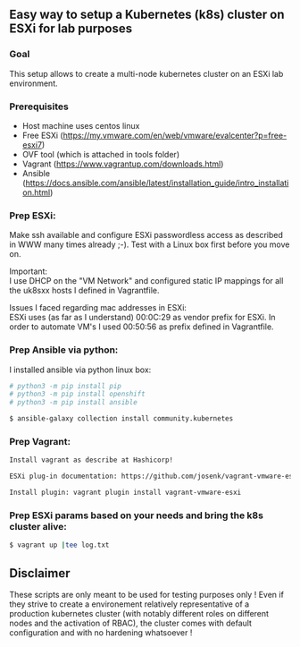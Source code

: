 ## Easy way to setup a Kubernetes (k8s) cluster on ESXi for lab purposes

### Goal
This setup allows to create a multi-node kubernetes cluster
on an ESXi lab environment. 

### Prerequisites
* Host machine uses centos linux
* Free ESXi (https://my.vmware.com/en/web/vmware/evalcenter?p=free-esxi7)
* OVF tool (which is attached in tools folder)
* Vagrant (https://www.vagrantup.com/downloads.html)
* Ansible (https://docs.ansible.com/ansible/latest/installation_guide/intro_installation.html)


### Prep ESXi:
Make ssh available and configure ESXi passwordless access as
described in WWW many times already ;-).
Test with a Linux box first before you move on.

Important:
<br>
I use DHCP on the "VM Network" and configured static IP mappings
for all the uk8sxx hosts I defined in Vagrantfile.

Issues I faced regarding mac addresses in ESXi:
<br>
ESXi uses (as far as I understand) 00:0C:29 as vendor prefix for ESXi.
In order to automate VM's I used 00:50:56 as prefix defined in Vagrantfile.

### Prep Ansible via python:
I installed ansible via python linux box:

```bash
# python3 -m pip install pip
# python3 -m pip install openshift
# python3 -m pip install ansible

$ ansible-galaxy collection install community.kubernetes

```

### Prep Vagrant:

```bash
Install vagrant as describe at Hashicorp!

ESXi plug-in documentation: https://github.com/josenk/vagrant-vmware-esxi

Install plugin: vagrant plugin install vagrant-vmware-esxi

```

### Prep ESXi params based on your needs and bring the k8s cluster alive:

```bash
$ vagrant up |tee log.txt
```

## Disclaimer
These scripts are only meant to be used for testing purposes 
only ! Even if they strive to create a environement relatively 
representative of a production kubernetes cluster (with notably 
different roles on different nodes and the activation of RBAC), 
the cluster comes with default configuration and with no 
hardening whatsoever !